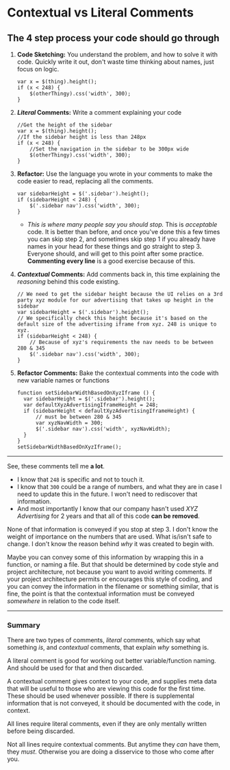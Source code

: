 # Contextual vs Literal Comments

## The 4 step process your code should go through

1. **Code Sketching:** You understand the problem, and how to solve it with code. Quickly write it out, don't waste time thinking about names, just focus on logic.

       var x = $(thing).height();
       if (x < 248) {
           $(otherThingy).css('width', 300);
       }

1. ***Literal* Comments:** Write a comment explaining your code

       //Get the height of the sidebar
       var x = $(thing).height();
       //If the sidebar height is less than 248px
       if (x < 248) {
           //Set the navigation in the sidebar to be 300px wide
           $(otherThingy).css('width', 300);
       }

1. **Refactor:** Use the language you wrote in your comments to make the code easier to read, replacing all the comments.

       var sidebarHeight = $('.sidebar').height();
       if (sidebarHeight < 248) {
           $('.sidebar nav').css('width', 300);
       }

   * *This is where many people say you should stop.* This is *acceptable* code. It is better than before, and once you've done this a few times you can skip step 2, and sometimes skip step 1 if you already have names in your head for these things and go straight to step 3. Everyone should, and will get to this point after some practice. **Commenting every line** is a good exercise because of this.

1. ***Contextual* Comments:** Add comments back in, this time explaining the *reasoning* behind this code existing.

       // We need to get the sidebar height because the UI relies on a 3rd party xyz module for our advertising that takes up height in the sidebar
       var sidebarHeight = $('.sidebar').height();
       // We specifically check this height because it's based on the default size of the advertising iframe from xyz. 248 is unique to xyz.
       if (sidebarHeight < 248) {
           // Because of xyz's requirements the nav needs to be between 280 & 345
           $('.sidebar nav').css('width', 300);
       }


1. **Refactor Comments:** Bake the contextual comments into the code with new variable names or functions

       function setSidebarWidthBasedOnXyzIframe () {
         var sidebarHeight = $('.sidebar').height();
         var defaultXyzAdvertisingIframeHeight = 248;
         if (sidebarHeight < defaultXyzAdvertisingIframeHeight) {
             // must be between 280 & 345
             var xyzNavWidth = 300;
             $('.sidebar nav').css('width', xyzNavWidth);
         }
       }
       setSidebarWidthBasedOnXyzIframe();

* * *

See, these comments tell me **a lot**.

* I know that `248` is specific and not to touch it.
* I know that `300` could be a range of numbers, and what they are in case I need to update this in the future. I won't need to rediscover that information.
* And most importantly I know that our company hasn't used *XYZ Advertising* for 2 years and that all of this code **can be removed**.

None of that information is conveyed if you stop at step 3. I don't know the weight of importance on the numbers that are used. What is/isn't safe to change. I don't know the reason behind *why* it was created to begin with.

Maybe you can convey some of this information by wrapping this in a function, or naming a file. But that should be determined by code style and project architecture, not because you want to avoid writing comments. If your project architecture permits or encourages this style of coding, and you can convey the information in the filename or something similar, that is fine, the point is that the contextual information must be conveyed *somewhere* in relation to the code itself.

* * *

### Summary

There are two types of comments, *literal* comments, which say what something *is*, and *contextual* comments, that explain *why* something is.

A literal comment is good for working out better variable/function naming. And should be used for that and then discarded.

A contextual comment gives context to your code, and supplies meta data that will be useful to those who are viewing this code for the first time. These should be used whenever possible. If there is supplemental information that is not conveyed, it should be documented with the code, in context.

All lines require literal comments, even if they are only mentally written before being discarded.

Not all lines require contextual comments. But anytime they *can* have them, they *must*. Otherwise you are doing a disservice to those who come after you.
